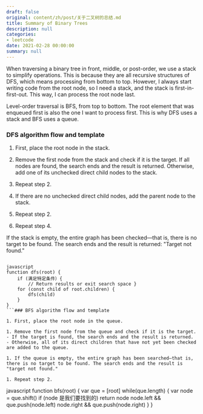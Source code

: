 ```yaml
---
draft: false
original: content/zh/post/关于二叉树的总结.md
title: Summary of Binary Trees
description: null
categories:
- leetcode
date: 2021-02-28 00:00:00
summary: null
---
```


When traversing a binary tree in front, middle, or post-order, we use a stack to simplify operations. This is because they are all recursive structures of DFS, which means processing from bottom to top. However, I always start writing code from the root node, so I need a stack, and the stack is first-in-first-out. This way, I can process the root node last.

Level-order traversal is BFS, from top to bottom. The root element that was enqueued first is also the one I want to process first. This is why DFS uses a stack and BFS uses a queue.

### DFS algorithm flow and template

1. First, place the root node in the stack.

1. Remove the first node from the stack and check if it is the target. If all nodes are found, the search ends and the result is returned. Otherwise, add one of its unchecked direct child nodes to the stack.

1. Repeat step 2.

1. If there are no unchecked direct child nodes, add the parent node to the stack.

1. Repeat step 2.

1. Repeat step 4.

If the stack is empty, the entire graph has been checked—that is, there is no target to be found. The search ends and the result is returned: "Target not found."

```

javascript
function dfs(root) {
    if (满足特定条件）{
        // Return results or exit search space }
    for (const child of root.children) {
        dfs(child)
    }
}
```### BFS algorithm flow and template

1. First, place the root node in the queue.

1. Remove the first node from the queue and check if it is the target.
- If the target is found, the search ends and the result is returned.
- Otherwise, all of its direct children that have not yet been checked are added to the queue.

1. If the queue is empty, the entire graph has been searched—that is, there is no target to be found. The search ends and the result is "target not found."

1. Repeat step 2.

```

javascript
function bfs(root) {
  var que = [root]
  while(que.length) {
    var node = que.shift()
     if (node 是我们要找到的)  return node
     node.left && que.push(node.left)
        node.right && que.push(node.right)
  }
}
```
